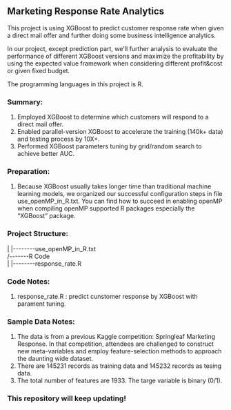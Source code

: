 ## Marketing Response Rate Analytics
This project is using XGBoost to predict customer response rate when given a direct mail offer and further doing some business intelligence analytics.  

In our project, except prediction part, we'll further analysis to evaluate the performance of different XGBoost versions and maximize the profitability by using the expected value framework when considering different profit&cost or given fixed budget. 

The programming languages in this project is R.

### Summary:
1) Employed XGBoost to determine which customers will respond to a direct mail offer.  
2) Enabled parallel-version XGBoost to accelerate the training (140k+ data) and testing process by 10X+.  
3) Performed XGBoost parameters tuning by grid/random search to achieve better AUC.  

### Preparation: 
1) Because XGBoost usually takes longer time than traditional machine learning models, we organized our successful configuration steps in file use_openMP_in_R.txt. You can find how to succeed in enabling openMP when compiling openMP supported R packages especially the “XGBoost” package.

### Project Structure:  
| |--------use_openMP_in_R.txt  
/-------R Code  
| |--------response_rate.R  

### Code Notes:
1) response_rate.R : predict cunstomer response by XGBoost with parament tuning.

### Sample Data Notes: 
1) The data is from a previous Kaggle competition: Springleaf Marketing Response. In that competition, attendees are challenged to construct new meta-variables and employ feature-selection methods to approach the daunting wide dataset.  
2) There are 145231 records as training data and 145232 records as tesing data. 
3) The total number of features are 1933. The targe variable is binary (0/1). 

### This repository will keep updating!
